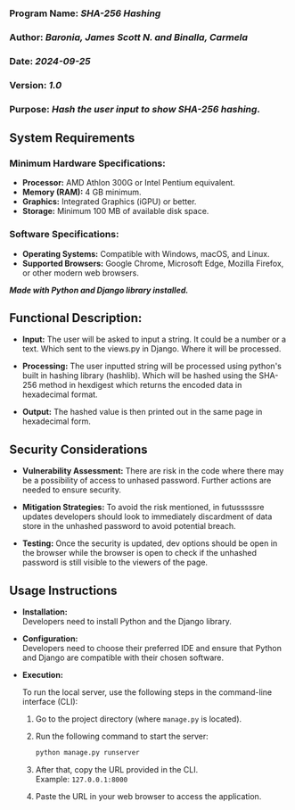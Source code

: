 ### Program Name: _SHA-256 Hashing_ 
### Author: _Baronia, James Scott N. and Binalla, Carmela_ 
### Date: _2024-09-25_ 
### Version: _1.0_ 
### Purpose: _Hash the user input to show SHA-256 hashing_.

## System Requirements

### Minimum Hardware Specifications:
- **Processor:** AMD Athlon 300G or Intel Pentium equivalent.
- **Memory (RAM):** 4 GB minimum.
- **Graphics:** Integrated Graphics (iGPU) or better.
- **Storage:** Minimum 100 MB of available disk space.

### Software Specifications:
- **Operating Systems:** Compatible with Windows, macOS, and Linux.
- **Supported Browsers:** Google Chrome, Microsoft Edge, Mozilla Firefox, or other modern web browsers.


**_Made with Python and Django library installed._**

## Functional Description:  
- **Input:** The user will be asked to input a string. It could be a number or a text. Which sent to the views.py in Django.
Where it will be processed.

- **Processing:** The user inputted string will be processed using python's built in hashing library (hashlib). Which will be hashed using the SHA-256 method in hexdigest which returns the encoded data in hexadecimal format. 

- **Output:** The hashed value is then printed out in the same page in hexadecimal form.

## Security Considerations  
- **Vulnerability Assessment:** There are risk in the code where there may be a possibility of access to unhased password. Further actions
are needed to ensure security.

- **Mitigation Strategies:** To avoid the risk mentioned, in futusssssre updates developers should look to immediately discardment of data store
in the unhashed password to avoid potential breach.  

- **Testing:** Once the security is updated, dev options should be open in the browser while the browser is open to check if the unhashed password is still visible to the viewers of the page.  

## Usage Instructions
- **Installation:**  
  Developers need to install Python and the Django library.
  
- **Configuration:**  
  Developers need to choose their preferred IDE and ensure that Python and Django are compatible with their chosen software.
  
- **Execution:**
  
  To run the local server, use the following steps in the command-line interface (CLI):
  
  1. Go to the project directory (where `manage.py` is located).
  
  2. Run the following command to start the server:
  
     ```bash
     python manage.py runserver
     ```

  3. After that, copy the URL provided in the CLI.  
     Example: `127.0.0.1:8000`

  4. Paste the URL in your web browser to access the application.






